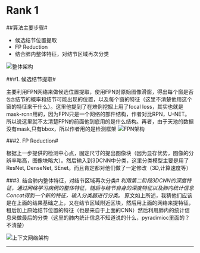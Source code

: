 
# Rank 1
##算法主要步骤#
- 候选结节位置提取
- FP Reduction 
- 结合肺内整体特征，对结节区域再次分类


![整体架构](https://github.com/mini-Shark/feijiejie/raw/master/image/rank1_1.png)


###1. 候选结节提取#

主要利用FPN网络来做候选位置提取，使用FPN对原始图像滑窗，得出每个窗是否`包含`结节的概率和结节可能出现的位置，以及每个窗的特征（这里不清楚他用这个窗的特征来干什么）。这里他提到了在难例挖掘上用了focal loss，其实也就是mask-rcnn用的，因为FPN只是一个网络的部件结构，作者对比RPN，U-NET。所以说这里就不太清楚FPN的前面他到底用的是什么结构。再者，由于天池的数据没有mask,只有bbox，所以作者用的是检测框架
![FPN架构](https://github.com/mini-Shark/feijiejie/raw/master/image/rank1_2.png)


###2. FP Reduction#

根据上一步提供的检测中心点，固定尺寸的提出图像块（因为显存优势，图像的分辨率略高，图像块略大）。然后输入到3DCNN中分类，这里分类模型主要是用了ResNet, DenseNet, SEnet。而且肯定都对他们做了一定修改（3D,计算速度等）

###3. 结合肺内整体特征，对结节区域再次分类#
*利用第二阶段3DCNN的深度特征，通过网络学习病例的整体特征，随后与结节自身的深度特征以及肺内统计信息Concat得到一个新的特征，输入分类器进行分类。*
原文如上所述，我猜他们应该是在上面的结果基础之上，又在结节区域附近区块，然后用上面的网络来提特征，租后加上原始结节位置的特征（也是来自于上面的CNN）然后利用肺内的统计信息来做最后的分类（这里的肺内统计信息不知道说的什么，pyradimioc里面的？不清楚）

![上下文网络架构](https://github.com/mini-Shark/feijiejie/raw/master/image/rank1_2.png)

---